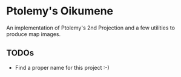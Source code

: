 # Ptolemy's Oikumene

An implementation of Ptolemy's 2nd Projection and a few utilities to produce map images. 

## TODOs

* Find a proper name for this project :-)